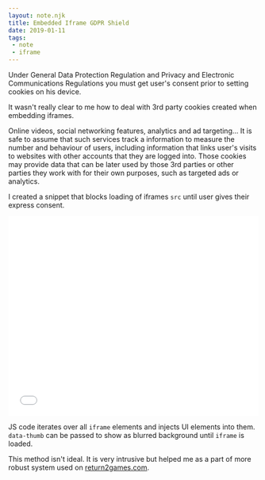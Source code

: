 ```yaml
---
layout: note.njk
title: Embedded Iframe GDPR Shield
date: 2019-01-11
tags: 
 - note
 - iframe
---
```

Under General Data Protection Regulation and Privacy and Electronic Communications Regulations you must get user's consent prior to setting cookies on his device.

It wasn't really clear to me how to deal with 3rd party cookies created when embedding iframes.

Online videos, social networking features, analytics and ad targeting... It is safe to assume that such services track a information to measure the number and behaviour of users, including information that links user's visits to websites with other accounts that they are logged into. Those cookies may provide data that can be later used by those 3rd parties or other parties they work with for their own purposes, such as targeted ads or analytics. 

I created a snippet that blocks loading of iframes `src` until user gives their express consent.

<iframe
  height='403'
  scrolling='no'
  title='Embedded Iframe GDPR Shield' src='//codepen.io/adambuczek/embed/preview/QrRxgL/?height=403&theme-id=light&default-tab=result'
  frameborder='no'
  allowtransparency='true'
  allowfullscreen='true'
  style='width: 100%;'>
    See the Pen <a href='https://codepen.io/adambuczek/pen/QrRxgL/'>Embedded Iframe GDPR Shield</a> by Adam (<a href='https://codepen.io/adambuczek'>@adambuczek</a>) on <a href='https://codepen.io'>CodePen</a>.
</iframe>

JS code iterates over all `iframe` elements and injects UI elements into them. `data-thumb` can be passed to show as blurred background until `iframe` is loaded.

This method isn't ideal. It is very intrusive but helped me as a part of more robust system used on [return2games.com](https://return2games.com/).